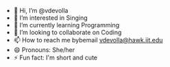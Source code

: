 - 👋 Hi, I’m @vdevolla
- 👀 I’m interested in Singing
- 🌱 I’m currently learning Programming
- 💞️ I’m looking to collaborate on Coding
- 📫 How to reach me bybemail vdevolla@hawk.iit.edu
- 😄 Pronouns: She/her
- ⚡ Fun fact: I'm short and cute

<!---
vdevolla/vdevolla is a ✨ special ✨ repository because its `README.md` (this file) appears on your GitHub profile.
You can click the Preview link to take a look at your changes.
--->
